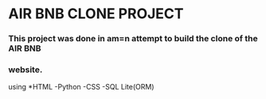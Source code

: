 # AIR BNB CLONE PROJECT

### This project was done in am=n attempt to build the clone of the AIR BNB 
### website.
using
*HTML
-Python
-CSS
-SQL Lite(ORM)
